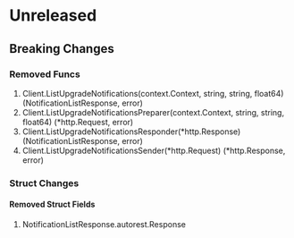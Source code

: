 # Unreleased

## Breaking Changes

### Removed Funcs

1. Client.ListUpgradeNotifications(context.Context, string, string, float64) (NotificationListResponse, error)
1. Client.ListUpgradeNotificationsPreparer(context.Context, string, string, float64) (*http.Request, error)
1. Client.ListUpgradeNotificationsResponder(*http.Response) (NotificationListResponse, error)
1. Client.ListUpgradeNotificationsSender(*http.Request) (*http.Response, error)

### Struct Changes

#### Removed Struct Fields

1. NotificationListResponse.autorest.Response
